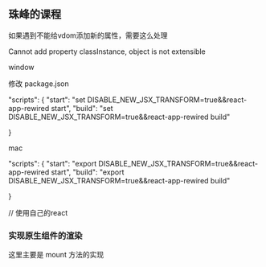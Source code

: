 ## 珠峰的课程

如果遇到不能给vdom添加新的属性，需要这么处理

Cannot add property classInstance, object is not extensible

window

修改 package.json

"scripts": {
    "start": "set DISABLE_NEW_JSX_TRANSFORM=true&&react-app-rewired start",
    "build": "set DISABLE_NEW_JSX_TRANSFORM=true&&react-app-rewired build"

}

mac 

"scripts": {
    "start": "export DISABLE_NEW_JSX_TRANSFORM=true&&react-app-rewired start",
    "build": "export DISABLE_NEW_JSX_TRANSFORM=true&&react-app-rewired build"

}

// 使用自己的react

### 实现原生组件的渲染

这里主要是 mount 方法的实现
